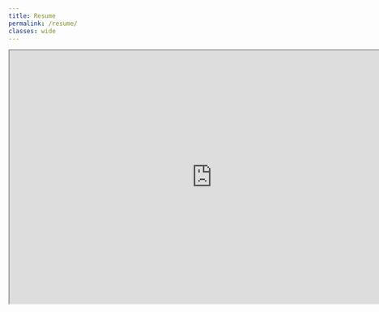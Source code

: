 ```yaml
---
title: Resume
permalink: /resume/
classes: wide
---
```

<iframe src = "https://drive.google.com/viewerng/viewer?embedded=true&url=https://ishaangupta04.github.io/assets/documents/resume.pdf" type="application/pdf" width="800" height="500">